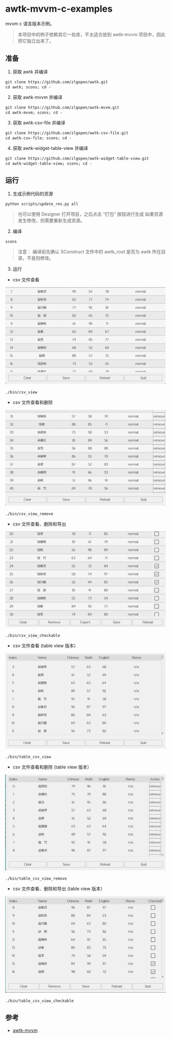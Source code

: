 # awtk-mvvm-c-examples

mvvm c 语言版本示例。

> 本项目中的例子依赖其它一些库，不太适合放到 awtk-mvvm 项目中，因此把它独立出来了。

## 准备

1. 获取 awtk 并编译

```
git clone https://github.com/zlgopen/awtk.git
cd awtk; scons; cd -
```

2. 获取 awtk-mvvm 并编译

```
git clone https://github.com/zlgopen/awtk-mvvm.git
cd awtk-mvvm; scons; cd -
```

3. 获取 awtk-csv-file 并编译

```
git clone https://github.com/zlgopen/awtk-csv-file.git
cd awtk-csv-file; scons; cd -
```

4. 获取 awtk-widget-table-view 并编译

```
git clone https://github.com/zlgopen/awtk-widget-table-view.git
cd awtk-widget-table-view; scons; cd -
```

## 运行

1. 生成示例代码的资源

```
python scripts/update_res.py all
```
> 也可以使用 Designer 打开项目，之后点击 “打包” 按钮进行生成
> 如果资源发生修改，则需要重新生成资源。

2. 编译

```
scons
```
> 注意：
> 编译前先确认 SConstruct 文件中的 awtk_root 是否为 awtk 所在目录，不是则修改。

3. 运行

* csv 文件查看

![](docs/images/csv_view.png)

```
./bin/csv_view
```

* csv 文件查看和删除

![](docs/images/csv_view_remove.png)

```
./bin/csv_view_remove
```

* csv 文件查看、删除和导出

![](docs/images/csv_view_checkable.png)

```
./bin/csv_view_checkable
```

* csv 文件查看 (table view 版本）

![](docs/images/table_csv_view.png)

```
./bin/table_csv_view
```

* csv 文件查看和删除 (table view 版本）

![](docs/images/table_csv_view_remove.png)

```
./bin/table_csv_view_remove
```

* csv 文件查看、删除和导出 (table view 版本）

![](docs/images/table_csv_view_checkable.png)

```
./bin/table_csv_view_checkable
```

## 参考

* [awtk-mvvm](https://github.com/zlgopen/awtk-mvvm)
